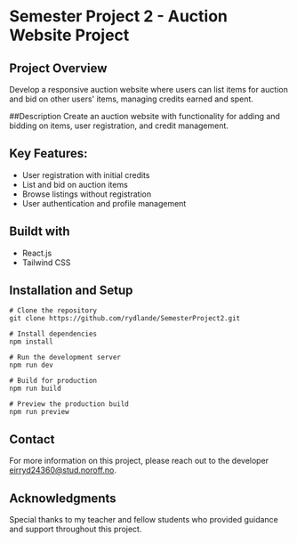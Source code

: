 # Semester Project 2 - Auction Website Project

## Project Overview

Develop a responsive auction website where users can list items for auction and bid on other users' items, managing credits earned and spent.

##Description
Create an auction website with functionality for adding and bidding on items, user registration, and credit management.


## Key Features:

- User registration with initial credits
- List and bid on auction items
- Browse listings without registration
- User authentication and profile management


## Buildt with
- React.js
- Tailwind CSS

## Installation and Setup

```
# Clone the repository
git clone https://github.com/rydlande/SemesterProject2.git

# Install dependencies
npm install

# Run the development server
npm run dev

# Build for production
npm run build

# Preview the production build
npm run preview
```

## Contact
For more information on this project, please reach out to the developer eirryd24360@stud.noroff.no.

## Acknowledgments
Special thanks to my teacher and fellow students who provided guidance and support throughout this project.
